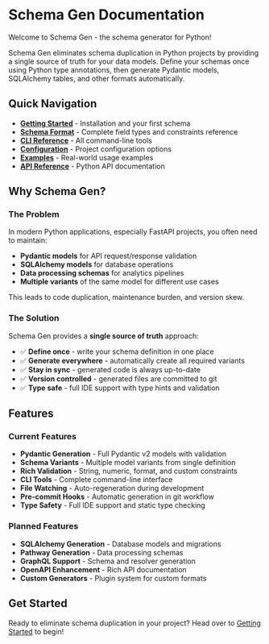 # Schema Gen Documentation

Welcome to Schema Gen - the schema generator for Python!

Schema Gen eliminates schema duplication in Python projects by providing a single source of truth for your data models. Define your schemas once using Python type annotations, then generate Pydantic models, SQLAlchemy tables, and other formats automatically.

## Quick Navigation

- **[Getting Started](getting-started.md)** - Installation and your first schema
- **[Schema Format](schema-format.md)** - Complete field types and constraints reference
- **[CLI Reference](cli-reference.md)** - All command-line tools
- **[Configuration](configuration.md)** - Project configuration options
- **[Examples](examples.md)** - Real-world usage examples
- **[API Reference](api-reference.md)** - Python API documentation

## Why Schema Gen?

### The Problem
In modern Python applications, especially FastAPI projects, you often need to maintain:
- **Pydantic models** for API request/response validation
- **SQLAlchemy models** for database operations
- **Data processing schemas** for analytics pipelines
- **Multiple variants** of the same model for different use cases

This leads to code duplication, maintenance burden, and version skew.

### The Solution
Schema Gen provides a **single source of truth** approach:
- ✅ **Define once** - write your schema definition in one place
- ✅ **Generate everywhere** - automatically create all required variants
- ✅ **Stay in sync** - generated code is always up-to-date
- ✅ **Version controlled** - generated files are committed to git
- ✅ **Type safe** - full IDE support with type hints and validation

## Features

### Current Features
- **Pydantic Generation** - Full Pydantic v2 models with validation
- **Schema Variants** - Multiple model variants from single definition
- **Rich Validation** - String, numeric, format, and custom constraints
- **CLI Tools** - Complete command-line interface
- **File Watching** - Auto-regeneration during development
- **Pre-commit Hooks** - Automatic generation in git workflow
- **Type Safety** - Full IDE support and static type checking

### Planned Features
- **SQLAlchemy Generation** - Database models and migrations
- **Pathway Generation** - Data processing schemas
- **GraphQL Support** - Schema and resolver generation
- **OpenAPI Enhancement** - Rich API documentation
- **Custom Generators** - Plugin system for custom formats

## Get Started

Ready to eliminate schema duplication in your project? Head over to [Getting Started](getting-started.md) to begin!
